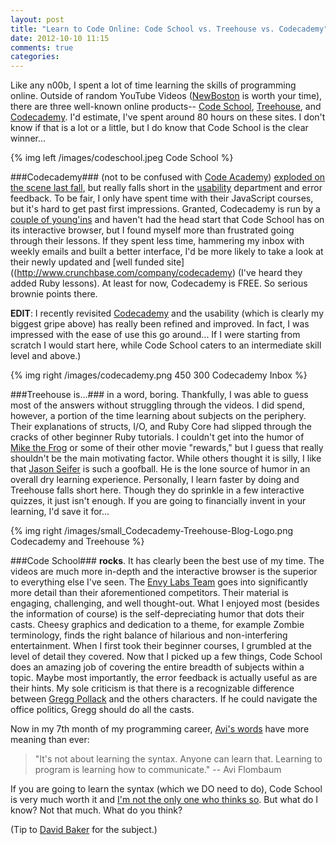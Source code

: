 ```yaml
---
layout: post
title: "Learn to Code Online: Code School vs. Treehouse vs. Codecademy"
date: 2012-10-10 11:15
comments: true
categories: 
---
```


Like any n00b, I spent a lot of time learning the skills of programming online. Outside of random YouTube Videos ([NewBoston](http://www.youtube.com/user/thenewboston) is worth your time), there are three well-known online products-- [Code School](http://www.codeschool.com/), [Treehouse](http://teamtreehouse.com/), and [Codecademy](http://www.codecademy.com/). I'd estimate, I've spent around 80 hours on these sites. I don't know if that is a lot or a little, but I do know that Code School is the clear winner...

{% img left /images/codeschool.jpeg Code School %}

###Codecademy###
(not to be confused with [Code Academy](http://www.builtinchicago.org/blog/code-academy-evolves-starter-league-and-partners-37signals)) [exploded on the scene last fall](http://www.businessinsider.com/codecademy-1000000-users-2012-1), but really falls short in the [usability](http://programmingzen.com/2012/01/16/on-the-usability-of-codecademy/) department and error feedback. To be fair, I only have spent time with their JavaScript courses, but it's hard to get past first impressions. Granted, Codecademy is run by a [couple of young'ins](http://mashable.com/2012/07/25/zach-sims-codecademy/) and haven't had the head start that Code School has on its interactive browser, but I found myself more than frustrated going through their lessons. If they spent less time, hammering my inbox with weekly emails and built a better interface, I'd be more likely to take a look at their newly updated and [well funded site]((http://www.crunchbase.com/company/codecademy) (I've heard they added Ruby lessons). At least for now, Codecademy is FREE. So serious brownie points there.

**EDIT**: I recently revisited [Codecademy](http://www.codecademy.com/) and the usability (which is clearly my biggest gripe above) has really been refined and improved. In fact, I was impressed with the ease of use this go around... If I were starting from scratch I would start here, while Code School caters to an intermediate skill level and above.)

{% img right /images/codecademy.png 450 300 Codecademy Inbox %}

###Treehouse is...###
in a word, boring. Thankfully, I was able to guess most of the answers without struggling through the videos. I did spend, however, a portion of the time learning about subjects on the periphery. Their explanations of structs, I/O, and Ruby Core had slipped through the cracks of other beginner Ruby tutorials. I couldn't get into the humor of [Mike the Frog](http://www.youtube.com/watch?v=jQNXtyoyHic) or some of their other movie "rewards," but I guess that really shouldn't be the main motivating factor. While others thought it is silly, I like that [Jason Seifer](https://twitter.com/jseifer) is such a goofball. He is the lone source of humor in an overall dry learning experience. Personally, I learn faster by doing and Treehouse falls short here. Though they do sprinkle in a few interactive quizzes, it just isn't enough. If you are going to financially invent in your learning, I'd save it for...

{% img right /images/small_Codecademy-Treehouse-Blog-Logo.png Codecademy and Treehouse %}

###Code School###
**rocks**. It has clearly been the best use of my time. The videos are much more in-depth and the interactive browser is the superior to everything else I've seen. The [Envy Labs Team](http://envylabs.com/) goes into significantly more detail than their aforementioned competitors. Their material is engaging, challenging, and well thought-out. What I enjoyed most (besides the information of course) is the self-depreciating humor that dots their casts. Cheesy graphics and dedication to a theme, for example Zombie terminology, finds the right balance of hilarious and non-interfering entertainment. When I first took their beginner courses, I grumbled at the level of detail they covered. Now that I picked up a few things, Code School does an amazing job of covering the entire breadth of subjects within a topic. Maybe most importantly, the error feedback is actually useful as are their hints. My sole criticism is that there is a recognizable difference between [Gregg Pollack](https://twitter.com/greggpollack) and the others characters. If he could navigate the office politics, Gregg should do all the casts.

Now in my 7th month of my programming career, [Avi's words](http://shitavisays.tumblr.com/) have more meaning than ever:
>"It's not about learning the syntax. Anyone can learn that. Learning to program is learning how to communicate." -- Avi Flombaum

If you are going to learn the syntax (which we DO need to do), Code School is very much worth it and [I'm not the only one who thinks so](http://paulstamatiou.com/code-school-learn-by-doing). But what do I know? Not that much. What do you think?

(Tip to [David Baker](https://twitter.com/davidbakertv) for the subject.)
